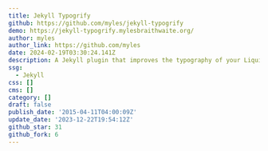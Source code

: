 ```yaml
---
title: Jekyll Typogrify
github: https://github.com/myles/jekyll-typogrify
demo: https://jekyll-typogrify.mylesbraithwaite.org/
author: myles
author_link: https://github.com/myles
date: 2024-02-19T03:30:24.141Z
description: A Jekyll plugin that improves the typography of your Liquid templates.
ssg:
  - Jekyll
css: []
cms: []
category: []
draft: false
publish_date: '2015-04-11T04:00:09Z'
update_date: '2023-12-22T19:54:12Z'
github_star: 31
github_fork: 6
---
```

